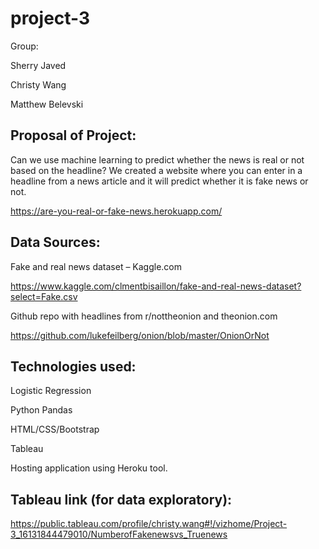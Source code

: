 # project-3

Group: 

Sherry Javed

Christy Wang

Matthew Belevski

## Proposal of Project:
Can we use machine learning to predict whether the news is real or not based on the headline?
We created a website where you can enter in a headline from a news article and it will predict whether it is fake news or not.

https://are-you-real-or-fake-news.herokuapp.com/


## Data Sources:
Fake and real news dataset – Kaggle.com

https://www.kaggle.com/clmentbisaillon/fake-and-real-news-dataset?select=Fake.csv


Github repo with headlines from r/nottheonion and theonion.com

https://github.com/lukefeilberg/onion/blob/master/OnionOrNot


## Technologies used:
Logistic Regression

Python Pandas

HTML/CSS/Bootstrap

Tableau

Hosting application using Heroku tool. 


## Tableau link (for data exploratory): 
https://public.tableau.com/profile/christy.wang#!/vizhome/Project-3_16131844479010/NumberofFakenewsvs_Truenews
